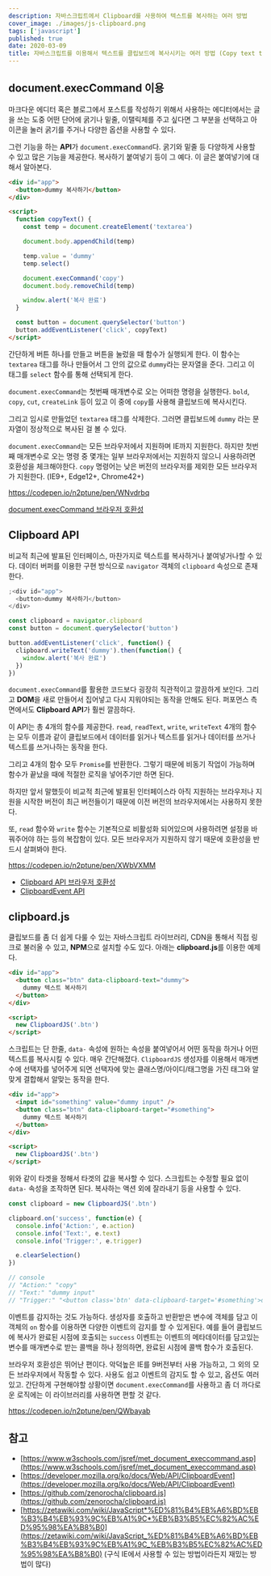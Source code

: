 ```yaml
---
description: 자바스크립트에서 Clipboard를 사용하여 텍스트를 복사하는 여러 방법
cover_image: ./images/js-clipboard.png
tags: ['javascript']
published: true
date: 2020-03-09
title: 자바스크립트를 이용해서 텍스트를 클립보드에 복사시키는 여러 방법 (Copy text to clipboard with javascript)
---
```


## document.execCommand 이용

마크다운 에디터 혹은 블로그에서 포스트를 작성하기 위해서 사용하는 에디터에서는 글을 쓰는 도중 어떤 단어에 굵기나 밑줄, 이탤릭체를 주고 싶다면 그 부분을 선택하고 아이콘을 눌러 굵기를 주거나 다양한 옵션을 사용할 수 있다.

그런 기능을 하는 **API**가 `document.execCommand`다. 굵기와 밑줄 등 다양하게 사용할 수 있고 많은 기능을 제공한다. 복사하기 붙여넣기 등이 그 예다. 이 글은 붙여넣기에 대해서 알아본다.

```html
<div id="app">
  <button>dummy 복사하기</button>
</div>

<script>
  function copyText() {
    const temp = document.createElement('textarea')

    document.body.appendChild(temp)

    temp.value = 'dummy'
    temp.select()

    document.execCommand('copy')
    document.body.removeChild(temp)

    window.alert('복사 완료')
  }

  const button = document.querySelector('button')
  button.addEventListener('click', copyText)
</script>
```

간단하게 버튼 하나를 만들고 버튼을 눌렀을 때 함수가 실행되게 한다. 이 함수는 `textarea` 태그를 하나 만들어서 그 안의 값으로 `dummy`라는 문자열을 준다. 그리고 이 태그를 `select` 함수를 통해 선택되게 한다.

`document.execCommand`는 첫번째 매개변수로 오는 어떠한 명령을 실행한다. `bold`, `copy`, `cut`, `createLink` 등이 있고 이 중에 `copy`를 사용해 클립보드에 복사시킨다.

그리고 임시로 만들었던 `textarea` 태그를 삭제한다. 그러면 클립보드에 `dummy` 라는 문자열이 정상적으로 복사된 걸 볼 수 있다.

`document.execCommand`는 모든 브라우저에서 지원하며 IE까지 지원한다. 하지만 첫번째 매개변수로 오는 명령 중 몇개는 일부 브라우저에서는 지원하지 않으니 사용하려면 호환성을 체크해야한다. `copy` 명령어는 낮은 버전의 브라우저를 제외한 모든 브라우저가 지원한다. (IE9+, Edge12+, Chrome42+)

<https://codepen.io/n2ptune/pen/WNvdrbq>

[document.execCommand 브라우저 호환성](https://developer.mozilla.org/ko/docs/Web/API/Document/execCommand#%EB%B8%8C%EB%9D%BC%EC%9A%B0%EC%A0%80_%ED%98%B8%ED%99%98%EC%84%B1)

## Clipboard API

비교적 최근에 발표된 인터페이스, 마찬가지로 텍스트를 복사하거나 붙여넣거나할 수 있다. 데이터 버퍼를 이용한 구현 방식으로 `navigator` 객체의 `clipboard` 속성으로 존재한다.

```js
;<div id="app">
  <button>dummy 복사하기</button>
</div>

const clipboard = navigator.clipboard
const button = document.querySelector('button')

button.addEventListener('click', function() {
  clipboard.writeText('dummy').then(function() {
    window.alert('복사 완료')
  })
})
```

`document.execCommand`를 활용한 코드보다 굉장히 직관적이고 깔끔하게 보인다. 그리고 **DOM**을 새로 만들어서 집어넣고 다시 지워야되는 동작을 안해도 된다. 퍼포먼스 측면에서도 **Clipboard API**가 훨씬 깔끔하다.

이 API는 총 4개의 함수를 제공한다. `read`, `readText`, `write`, `writeText` 4개의 함수는 모두 이름과 같이 클립보드에서 데이터를 읽거나 텍스트를 읽거나 데이터를 쓰거나 텍스트를 쓰거나하는 동작을 한다.

그리고 4개의 함수 모두 `Promise`를 반환한다. 그렇기 때문에 비동기 작업이 가능하며 함수가 끝났을 때에 적절한 로직을 넣어주기만 하면 된다.

하지만 앞서 말했듯이 비교적 최근에 발표된 인터페이스라 아직 지원하는 브라우저나 지원을 시작한 버전이 최근 버전들이기 때문에 이전 버전의 브라우저에서는 사용하지 못한다.

또, `read` 함수와 `write` 함수는 기본적으로 비활성화 되어있으며 사용하려면 설정을 바꿔주어야 하는 등의 복잡함이 있다. 모든 브라우저가 지원하지 않기 때문에 호환성을 반드시 살펴봐야 한다.

<https://codepen.io/n2ptune/pen/XWbVXMM>

- [Clipboard API 브라우저 호환성](https://developer.mozilla.org/ko/docs/Web/API/Clipboard#Browser_Compatibility)
- [ClipboardEvent API](https://developer.mozilla.org/ko/docs/Web/API/ClipboardEvent)

## clipboard.js

클립보드를 좀 더 쉽게 다룰 수 있는 자바스크립트 라이브러리, CDN을 통해서 직접 링크로 불러올 수 있고, **NPM**으로 설치할 수도 있다. 아래는 **clipboard.js**를 이용한 예제다.

```html
<div id="app">
  <button class="btn" data-clipboard-text="dummy">
    dummy 텍스트 복사하기
  </button>
</div>

<script>
  new ClipboardJS('.btn')
</script>
```

스크립트는 단 한줄, `data-` 속성에 원하는 속성을 붙여넣어서 어떤 동작을 하거나 어떤 텍스트를 복사시킬 수 있다. 매우 간단해졌다. `ClipboardJS` 생성자를 이용해서 매개변수에 선택자를 넣어주게 되면 선택자에 맞는 클래스명/아이디/태그명을 가진 태그와 알맞게 결합해서 알맞는 동작을 한다.

```html
<div id="app">
  <input id="something" value="dummy input" />
  <button class="btn" data-clipboard-target="#something">
    dummy 텍스트 복사하기
  </button>
</div>

<script>
  new ClipboardJS('.btn')
</script>
```

위와 같이 타겟을 정해서 타겟의 값을 복사할 수 있다. 스크립트는 수정할 필요 없이 `data-` 속성을 조작하면 된다. 복사하는 액션 외에 잘라내기 등을 사용할 수 있다.

```js
const clipboard = new ClipboardJS('.btn')

clipboard.on('success', function(e) {
  console.info('Action:', e.action)
  console.info('Text:', e.text)
  console.info('Trigger:', e.trigger)

  e.clearSelection()
})

// console
// "Action:" "copy"
// "Text:" "dummy input"
// "Trigger:" "<button class='btn' data-clipboard-target='#something'>dummy 텍스트 복사하기</button>"
```

이벤트를 감지하는 것도 가능하다. 생성자를 호출하고 반환받은 변수에 객체를 담고 이 객체의 `on` 함수를 이용하면 다양한 이벤트의 감지를 할 수 있게된다. 예를 들어 클립보드에 복사가 완료된 시점에 호출되는 `success` 이벤트는 이벤트의 메타데이터를 담고있는 변수를 매개변수로 받는 콜백을 하나 정의하면, 완료된 시점에 콜백 함수가 호출된다.

브라우저 호환성은 뛰어난 편이다. 악덕높은 IE를 9버전부터 사용 가능하고, 그 외의 모든 브라우저에서 작동할 수 있다. 사용도 쉽고 이벤트의 감지도 할 수 있고, 옵션도 여러있고. 간단하게 구현해야할 상황이면 `document.execCommand`를 사용하고 좀 더 까다로운 로직에는 이 라이브러리를 사용하면 편할 것 같다.

<https://codepen.io/n2ptune/pen/QWbayab>

## 참고

- [https://www.w3schools.com/jsref/met_document_execcommand.asp](https://www.w3schools.com/jsref/met_document_execcommand.asp)
- [https://developer.mozilla.org/ko/docs/Web/API/ClipboardEvent](https://developer.mozilla.org/ko/docs/Web/API/ClipboardEvent)
- [https://github.com/zenorocha/clipboard.js](https://github.com/zenorocha/clipboard.js)
- [https://zetawiki.com/wiki/JavaScript*%ED%81%B4%EB%A6%BD%EB%B3%B4%EB%93%9C%EB%A1%9C*%EB%B3%B5%EC%82%AC%ED%95%98%EA%B8%B0](https://zetawiki.com/wiki/JavaScript_%ED%81%B4%EB%A6%BD%EB%B3%B4%EB%93%9C%EB%A1%9C_%EB%B3%B5%EC%82%AC%ED%95%98%EA%B8%B0) (구식 IE에서 사용할 수 있는 방법이라든지 재밌는 방법이 많다)
